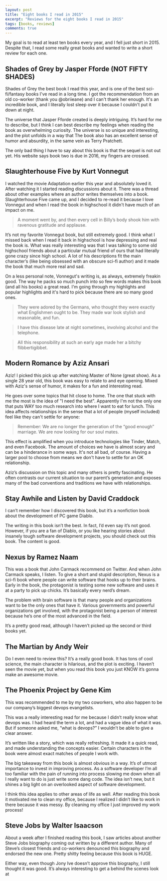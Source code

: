 ```yaml
---
layout: post
title: "Eight books I read in 2015"
excerpt: "Reviews for the eight books I read in 2015"
tags: [books, reviews]
comments: true
---
```


My goal is to read at least ten books every year, and I fell just short in 2015. Despite that, I read some really great books and wanted to write a short review for each one. 

## Shades of Grey by Jasper Fforde (NOT FIFTY SHADES)

Shades of Grey the best book I read this year, and is one of the best sci-fi/fantasy books I've read in a long time. I got the recommendation from an old co-worker (thank you @obriieane) and I can't thank her enough. It's an incredible book, and I literally lost sleep over it because I couldn't put it down at night.

The universe that Jasper Fforde created is deeply intriguing. It’s hard for me to describe, but I think I can best describe my feelings when reading the book as overwhelming curiosity. The universe is so unique and interesting, and the plot unfolds in a way that The book also has an excellent sense of humor and absurdity, in the same vein as Terry Pratchett.

The only bad thing I have to say about this book is that the sequel is not out yet. His website says book two is due in 2016, my fingers are crossed.

## Slaughterhouse Five by Kurt Vonnegut

I watched the movie Adaptation earlier this year and absolutely loved it. After watching it I started reading discussions about it. There was a thread about other examples where an author writes themselves into a book. Slaughterhouse Five came up, and I decided to re-read it because I love Vonnegut and when I read the book in highschool it didn't have much of an impact on me. 

> A moment went by, and then every cell in Billy’s body shook him with ravenous gratitude and applause.

It’s not my favorite Vonnegut book, but still extremely good. I think what I missed back when I read it back in highschool is how depressing and real the book is. What was really interesting was that I was talking to some old highschool friends about a particular mutual friend of ours that had literally gone crazy since high school. A lot of his descriptions fit the main character’s (like being obsessed with an obscure sci-fi author) and it made the book that much more real and sad.

On a less personal note, Vonnegut's writing is, as always, extremely freakin good. The way he packs so much punch into so few words makes this book (and all his books) a great read. I'm going through my highlights and popular highlights and it's hard to pick because there are so many good ones. 

> They were adored by the Germans, who thought they were exactly what Englishmen ought to be. They made war look stylish and reasonable, and fun.

> I have this disease late at night sometimes, involving alcohol and the telephone.

> All this responsibility at such an early age made her a bitchy flibbertigibbet.

## Modern Romance by Aziz Ansari

Aziz! I picked this pick up after watching Master of None (great show). As a single 28 year old, this book was easy to relate to and eye opening. Mixed with Aziz's sense of humor, it makes for a fun and interesting read. 

He goes over some topics that hit close to home. The one that stuck with me the most is the idea of "I need the best". Apparently I'm not the only one that puts WAY too much research into where I want to eat for lunch. This idea affects relationships in the sense that a lot of people (myself included) feel like they can't settle for anyone:

>Remember: We are no longer the generation of the “good enough” marriage. We are now looking for our soul mates.

This effect is amplified when you introduce technologies like Tinder, Match, and even Facebook. The amount of choices we have is almost scary and can be a hinderance in some ways. It's not all bad, of course. Having a larger pool to choose from means we don't have to settle for an OK relationship.

Aziz’s discussion on this topic and many others is pretty fascinating. He often contrasts our current situation to our parent’s generation and exposes many of the bad conventions and traditions we have with relationships. 

## Stay Awhile and Listen by David Craddock

I can’t remember how I discovered this book, but it’s a nonfiction book about the development of PC game Diablo.

The writing in this book isn’t the best. In fact, I’d even say it’s not good. However, if you are a fan of Diablo, or you like hearing stories about insanely tough software development projects, you should check out this book. The content is good.

## Nexus by Ramez Naam

This was a book that John Carmack recommend on Twitter. And when John Carmack speaks, I listen. To give a short and stupid description, Nexus is a sci-fi book where people can write software that hooks up to their brains. Early in the book, the protagonist is testing some new software and uses it at a party to pick up chicks. It’s basically every nerd’s dream.

The problem with brain software is that many people and organizations want to be the only ones that have it. Various governments and powerful organizations get involved, with the protagonist being a person of interest because he’s one of the most advanced in the field.

It’s a pretty good read, although I haven’t picked up the second or third books yet.

## The Martian by Andy Weir

Do I even need to review this? It’s a really good book. It has tons of cool science, the main character is hilarious, and the plot is exciting. I haven’t seen the movie yet, but when you read this book you just KNOW it’s gonna make an awesome movie.

## The Phoenix Project by Gene Kim

This was recommended to me by my two coworkers, who also happen to be our company’s biggest devops evangelists. 

This was a really interesting read for me because I didn’t really know what devops was. I had heard the term a lot, and had a vague idea of what it was. But if someone asked me, “what is devops?” I wouldn’t be able to give a clear answer.

It’s written like a story, which was really refreshing. It made it a quick read, and made understanding the concepts easier. Certain characters in the book were almost exact matches of people I work with. 

The big takeaway from this book is almost obvious in a way. It’s of utmost importance to invest in improving process. As a software developer I’m all too familiar with the pain of running into process slowing me down when all I really want to do is just write some dang code. The idea isn’t new, but it shines a big light on an overlooked aspect of software development.

I think this idea applies to other areas of life as well. After reading this book it motivated me to clean my office, because I realized I didn’t like to work in there because it was messy. By cleaning my office I just improved my work process! 

## Steve Jobs by Walter Isaacson

About a week after I finished reading this book, I saw articles about another Steve Jobs biography coming out written by a different author. Many of Steve’s closest friends and co-workers denounced this biography and endorsed the new one. Pretty shitty feeling because this book is HUGE. 

Either way, even though Jony Ive doesn’t approve this biography, I still thought it was good. It’s always interesting to get a behind the scenes look at 
